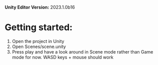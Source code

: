 **Unity Editor Version:** 2023.1.0b16

# Getting started:
1. Open the project in Unity
2. Open Scenes/scene.unity
3. Press play and have a look around in Scene mode rather than Game mode for now. WASD keys + mouse should work